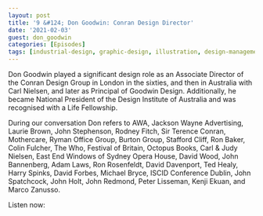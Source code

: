 ```yaml
---
layout: post
title: '9 &#124; Don Goodwin: Conran Design Director'
date: '2021-02-03'
guest: don_goodwin
categories: [Episodes]
tags: [industrial-design, graphic-design, illustration, design-management]
---
```


Don Goodwin played a significant design role as an Associate Director of the
Conran Design Group in London in the sixties, and then in Australia with Carl
Nielsen, and later as Principal of Goodwin Design. Additionally, he became
National President of the Design Institute of Australia and was recognised with
a Life Fellowship.

During our conversation Don refers to AWA, Jackson Wayne Advertising, Laurie
Brown, John Stephenson, Rodney Fitch, Sir Terence Conran, Mothercare, Ryman
Office Group, Burton Group, Stafford Cliff, Ron Baker, Colin Fulcher, The Who,
Festival of Britain, Octopus Books, Carl & Judy Nielsen, East End Windows of
Sydney Opera House, David Wood, John Bannenberg, Adam Laws, Ron Rosenfeldt,
David Davenport, Ted Healy, Harry Spinks, David Forbes, Michael Bryce, ISCID
Conference Dublin, John Spatchcock,  John Holt, John Redmond, Peter Lisseman,
Kenji Ekuan, and Marco Zanusso.

Listen now:
<div class="responsive-embed" style="padding-top: 8%;">
  <iframe src="about:blank" class="responsive-embed-item" height="50" frameborder="0" webkitallowfullscreen="true" mozallowfullscreen="true" allowfullscreen></iframe>
</div>
